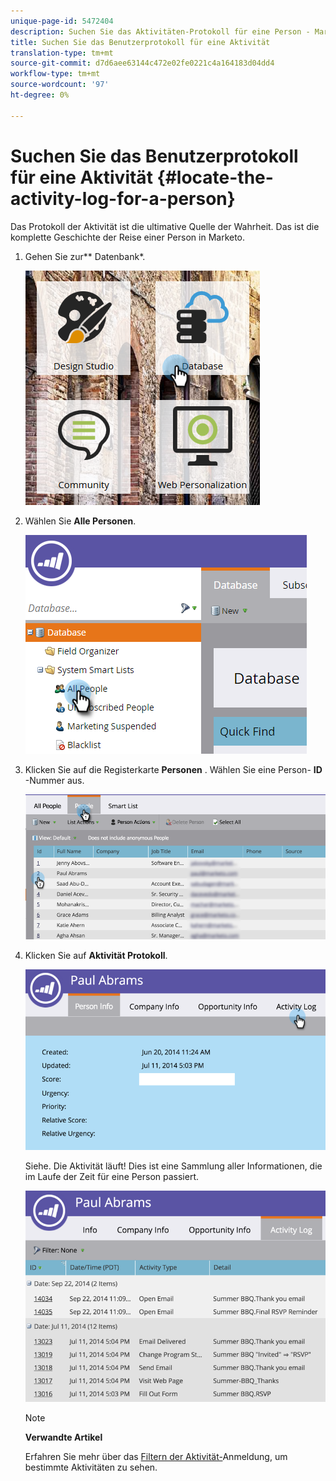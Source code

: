 ```yaml
---
unique-page-id: 5472404
description: Suchen Sie das Aktivitäten-Protokoll für eine Person - Marketing Docs - Produktdokumentation
title: Suchen Sie das Benutzerprotokoll für eine Aktivität
translation-type: tm+mt
source-git-commit: d7d6aee63144c472e02fe0221c4a164183d04dd4
workflow-type: tm+mt
source-wordcount: '97'
ht-degree: 0%

---
```



# Suchen Sie das Benutzerprotokoll für eine Aktivität {#locate-the-activity-log-for-a-person}

Das Protokoll der Aktivität ist die ultimative Quelle der Wahrheit. Das ist die komplette Geschichte der Reise einer Person in Marketo.

1. Gehen Sie zur** Datenbank*.

   ![](assets/db-2.png)

1. Wählen Sie **Alle Personen**.

   ![](assets/two-6.png)

1. Klicken Sie auf die Registerkarte **Personen** . Wählen Sie eine Person- **ID** -Nummer aus.

   ![](assets/three-5.png)

1. Klicken Sie auf **Aktivität Protokoll**.

   ![](assets/four-3.png)

   Siehe. Die Aktivität läuft! Dies ist eine Sammlung aller Informationen, die im Laufe der Zeit für eine Person passiert.

   ![](assets/five-2.png)

   >[!NOTE]
   >
   >**Verwandte Artikel**
   >
   >
   >Erfahren Sie mehr über das [Filtern der Aktivität-](filter-activity-types-in-the-activity-log-of-a-person.md)Anmeldung, um bestimmte Aktivitäten zu sehen.

